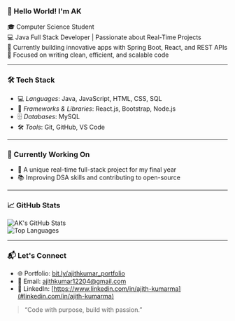 ### 👋 Hello World! I'm AK

🎓  Computer Science Student  
💻 Java Full Stack Developer | Passionate about Real-Time Projects  
🚀 Currently building innovative apps with Spring Boot, React, and REST APIs  
🎯 Focused on writing clean, efficient, and scalable code

---

### 🛠 Tech Stack

- 💻 *Languages*: Java, JavaScript, HTML, CSS, SQL  
- 🧠 *Frameworks & Libraries*: React.js, Bootstrap, Node.js  
- 🗄 *Databases*: MySQL
- 🛠 *Tools*: Git, GitHub, VS Code 

---

### 🌱 Currently Working On

- 🔨 A unique real-time full-stack project for my final year  
- 📚 Improving DSA skills and contributing to open-source  

---

### 📈 GitHub Stats

![AK's GitHub Stats](https://github-readme-stats.vercel.app/api?username=Ajithkumar12&show_icons=true&theme=radical)  
![Top Languages](https://github-readme-stats.vercel.app/api/top-langs/?username=Ajithkumar12&layout=compact&theme=radical)

---

### 📬 Let's Connect

- 🌐 Portfolio: [bit.ly/ajithkumar_portfolio](#bit.ly/ajithkumar_portfolio)  
- 📧 Email: [ajithkumar12204@gmail.com](mailto:ajithkumar12204@gmail.com)  
- 💼 LinkedIn: [https://www.linkedin.com/in/ajith-kumarma](#linkedin.com/in/ajith-kumarma)

> “Code with purpose, build with passion.”
